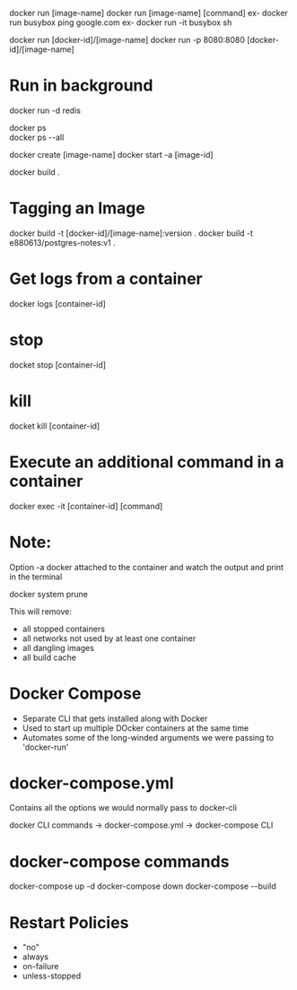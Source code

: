 docker run [image-name]
docker run [image-name] [command]
ex- docker run busybox ping google.com
ex- docker run -it busybox sh

docker run [docker-id]/[image-name] 
docker run -p 8080:8080 [docker-id]/[image-name] 

# Run in background 
docker run -d redis

docker ps   
docker ps --all

docker create [image-name]
docker start -a [image-id]

docker build .

# Tagging an Image
  docker build -t [docker-id]/[image-name]:version .
  docker build -t e880613/postgres-notes:v1 .

  

# Get logs from a container 
docker logs [container-id] 

# stop
docket stop [container-id]

# kill
docket kill [container-id]

# Execute an additional command in a container
docker exec -it [container-id] [command]

# Note: 
  Option -a docker attached to the container and watch the output and print in the terminal 

docker system prune

This will remove:
- all stopped containers
- all networks not used by at least one container
- all dangling images
- all build cache

# Docker Compose 
  - Separate CLI that gets installed along with Docker
  - Used to start up multiple DOcker containers at the same time
  - Automates some of the long-winded arguments we were passing to 'docker-run'

# docker-compose.yml
  Contains all the options we would normally pass to docker-cli

  docker CLI commands -> docker-compose.yml -> docker-compose CLI

# docker-compose commands
docker-compose up -d
docker-compose down
docker-compose --build

# Restart Policies
  - "no"
  - always
  - on-failure
  - unless-stopped 